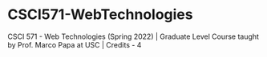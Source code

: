 # CSCI571-WebTechnologies
CSCI 571 - Web Technologies (Spring 2022) | Graduate Level Course taught by Prof. Marco Papa at USC | Credits - 4
